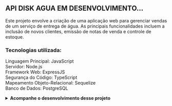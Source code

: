 ## API DISK AGUA EM DESENVOLVIMENTO...

Este projeto envolve a criação de uma aplicação web para gerenciar vendas de um serviço de entrega de água. As principais funcionalidades incluem a inclusão de novos clientes, emissão de notas de venda e controle de estoque.

### Tecnologias utilizada:

Linguagem Principal: JavaScript</br>
Servidor: Node.js</br>
Framework Web: ExpressJS</br>
Segurança do Código: TypeScript</br>
Mapeamento Objeto-Relacional: Sequelize</br>
Banco de Dados: PostgreSQL</br>

<details>
  <summary><strong>Acompanhe o desenvolvimento desse projeto</strong></summary>

1° dia - Configuração do ambiente de Desenvolvimento ✅ </br>
2° dia - Estrutura de pastas do projeto ✅</br>
3° dia - Começando a criar as tabelas e relacionamentos necessários no PostgreSQL usando o Sequelize para armazenar informações sobre clientes e produtos.✅</br>
.</br>
.</br>
.</br>
4° dia - Continuação de criação de tabelas sobre pedidos, notas de venda e estoque.⛔

</details>
